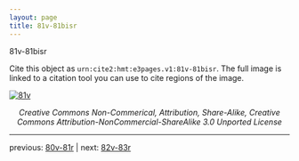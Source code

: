 ```yaml
---
layout: page
title: 81v-81bisr
---
```


81v-81bisr

Cite this object as `urn:cite2:hmt:e3pages.v1:81v-81bisr`. The full image is linked to a citation tool you can use to cite regions of the image.

[![81v](http://www.homermultitext.org/iipsrv?IIIF=/project/homer/pyramidal/deepzoom/hmt/e3bifolio/v1/E3_81v_81bisr.tif/full/800,/0/default.jpg)](http://www.homermultitext.org/ict2/?urn=urn:cite2:hmt:e3bifolio.v1:E3_81v_81bisr) 

<p style="text-align: center; font-style: italic;">Creative Commons Non-Commerical, Attribution, Share-Alike, Creative Commons Attribution-NonCommercial-ShareAlike 3.0 Unported License</p>

---

previous: [80v-81r](../80v-81r/) | next: [82v-83r](../82v-83r/)